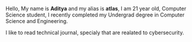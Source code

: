 Hello, 
My name is **Aditya** and my alias is **atlas**, I am 21 year old, Computer Science student, I recently completed my Undergrad degree in Computer Science and Engineering.

I like to read technical journal, specialy that are realated to cybersecurity.



